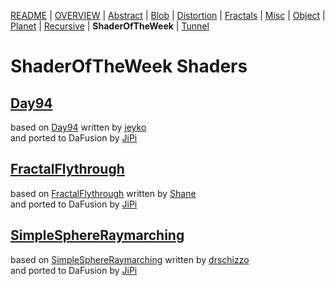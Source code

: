 
  <!--                                                             -->
  <!--           THIS IS AN AUTOMATICALLY GENERATED FILE           -->
  <!--                                                             -->
  <!--                  D O   N O T   E D I T ! ! !                -->
  <!--                                                             -->
  <!--  ALL CHANGES WILL BE OVERWRITTEN WITHOUT ANY FURTHER NOTICE -->
  <!--                                                             -->


[README](../README.md) | [OVERVIEW](../OVERVIEW.md) | [Abstract](../Abstract/README.md) | [Blob](../Blob/README.md) | [Distortion](../Distortion/README.md) | [Fractals](../Fractals/README.md) | [Misc](../Misc/README.md) | [Object](../Object/README.md) | [Planet](../Planet/README.md) | [Recursive](../Recursive/README.md) | **ShaderOfTheWeek** | [Tunnel](../Tunnel/README.md)

# ShaderOfTheWeek Shaders

## **[Day94](Day94.md)**
based on [Day94](https://www.shadertoy.com/view/tdXcWM) written by [jeyko](https://www.shadertoy.com/user/jeyko)<br />and ported to DaFusion by [JiPi](../../Site/Profiles/JiPi.md)

## **[FractalFlythrough](FractalFlythrough.md)**
based on [FractalFlythrough](https://www.shadertoy.com/view/4s3SRN) written by [Shane](https://www.shadertoy.com/user/Shane)<br />and ported to DaFusion by [JiPi](../../Site/Profiles/JiPi.md)

## **[SimpleSphereRaymarching](SimpleSphereRaymarching.md)**
based on [SimpleSphereRaymarching](https://www.shadertoy.com/view/wdjSRc) written by [drschizzo](https://www.shadertoy.com/user/drschizzo)<br />and ported to DaFusion by [JiPi](../../Site/Profiles/JiPi.md)

